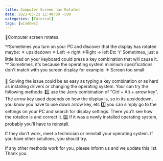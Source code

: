 ```yaml
---
title: Computer Screen has Rotated
date: 2023-03-21 11:40:00 -500
categories: [Tutorial]
tags: [windows]
---
```


🔆Computer screen rotates.

♈️Sometimes you turn on your PC and discover that the display has rotated maybe:
✴️ upsidedown 
✴️ Left -> right
✴️Right -> left
Etc
♈️ Sometimes, just a little load on your keyboard could press a key combination that will cause it.
♈️ Sometimes, it's because the operating system minimum specifications don't match with you screen display for example:
✴️ Screen too small

🔆 Solving the issue could be as easy as typing a key combination or as hard as installing drivers or changing the operating system.
Your can try the following methods:
1️⃣ use the Jerry combination of "Ctrl + Alt + arrow key". The arrow key used depends on how the display is, so in its upsidedown, you know you have to use down arrow key, etc
2️⃣ you can simply go to the settings on your PC and search for display settings. There you'll see how the rotation is and correct it.
3️⃣ If it was a newly installed operating system, probably you'll have to reinstall.

If they don't work, meet a technician or reinstall your operating system.
If you have other solutions, you should try.

If any other methods work for you, please inform us and we update this list. Thank you